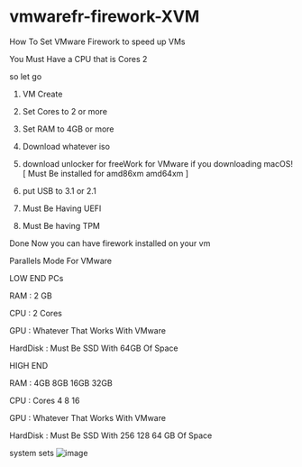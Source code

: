 # vmwarefr-firework-XVM
How To Set VMware Firework to speed up VMs

You Must Have a CPU that is Cores 2 

so let go


1. VM Create

2. Set Cores to 2 or more

3. Set RAM to 4GB or more

4. Download whatever iso

5. download unlocker for freeWork for VMware if you downloading macOS! [ Must Be installed for amd86xm amd64xm ]

6. put USB to 3.1 or 2.1

7. Must Be Having UEFI

8. Must Be having TPM

Done Now you can have firework installed on your vm

Parallels Mode For VMware

LOW END PCs

RAM : 2 GB

CPU : 2 Cores

GPU : Whatever That Works With VMware

HardDisk : Must Be SSD With 64GB Of Space



HIGH END

RAM : 4GB 8GB 16GB 32GB

CPU : Cores 4 8 16

GPU : Whatever That Works With VMware

HardDisk : Must Be SSD With 256 128 64 GB Of Space

system sets
![image](https://user-images.githubusercontent.com/124361641/227919322-523f298a-56ab-499d-83e3-47f1e8d95f8c.png)
